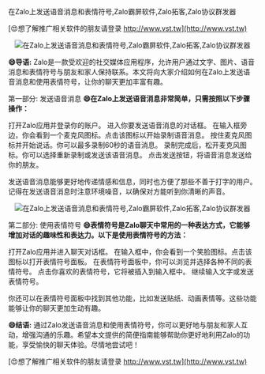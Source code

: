 在Zalo上发送语音消息和表情符号,Zalo霸屏软件,Zalo拓客,Zalo协议群发器

[😍想了解推广相关软件的朋友请登录 http://www.vst.tw](http://www.vst.tw)

 <center><img src="https://vst.tw/MP4/tuiguang/png/6.png" alt="在Zalo上发送语音消息和表情符号,Zalo霸屏软件,Zalo拓客,Zalo协议群发器"></center>

**😄导语:**
Zalo是一款受欢迎的社交媒体应用程序，允许用户通过文字、图片、语音消息和表情符号与朋友和家人保持联系。本文将向大家介绍如何在Zalo上发送语音消息和使用表情符号，让你的聊天更加丰富有趣。

第一部分: 发送语音消息
**😄在Zalo上发送语音消息非常简单，只需按照以下步骤操作：**

打开Zalo应用并登录你的账户。
进入你要发送语音消息的对话框。
在输入框旁边，你会看到一个麦克风图标。点击该图标以开始录制语音消息。
按住麦克风图标并开始说话。你可以最多录制60秒的语音消息。
录制完成后，松开麦克风图标。你可以选择重新录制或发送该语音消息。
点击发送按钮，将语音消息发送给你的朋友。

发送语音消息能够更好地传递情感和信息，同时也方便了那些不善于打字的用户。记得在发送语音消息时注意环境噪音，以确保对方能听到你清晰的声音。

 <center><img src="https://vst.tw/MP4/tuiguang/png/4.png" alt="在Zalo上发送语音消息和表情符号,Zalo霸屏软件,Zalo拓客,Zalo协议群发器"></center>

第二部分: 使用表情符号
**😄表情符号是Zalo聊天中常用的一种表达方式，它能够增加对话的趣味性和表达力。以下是使用表情符号的方法：**

打开Zalo应用并进入聊天对话框。
在输入框中，你会看到一个笑脸图标。点击该图标以打开表情符号面板。
在表情符号面板中，你可以浏览并选择各种不同的表情符号。
点击你喜欢的表情符号，它将被插入到输入框中。
继续输入文字或发送表情符号。

你还可以在表情符号面板中找到其他功能，比如发送贴纸、动画表情等。这些功能能够让你的聊天更加生动有趣。

**😄结语:**
通过Zalo发送语音消息和使用表情符号，你可以更好地与朋友和家人互动，增强沟通的乐趣。希望本文提供的简便指南能够帮助你更好地利用Zalo的功能，享受愉快的聊天体验。尽情地尝试吧！

[😍想了解推广相关软件的朋友请登录 http://www.vst.tw](http://www.vst.tw)



